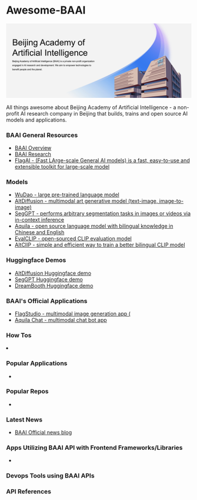 # Awesome-BAAI

<img src="./images/banner.png" />

All things awesome about Beijing Academy of Artificial Intelligence - a non-profit AI research company in Beijing that builds, trains and open source AI models and applications.

### BAAI General Resources
<ul>
  <li><a href="https://www.baai.ac.cn/english.html#About">BAAI Overview</a></li>
  <li><a href="https://www.baai.ac.cn/researchcenter.html">BAAI Research</a></li>
  <li><a href="https://github.com/FlagAI-Open">FlagAI - (Fast LArge-scale General AI models) is a fast, easy-to-use and extensible toolkit for large-scale model</a></li>
</ul>

### Models
<ul>
  <li><a href="https://www.baai.ac.cn/portal/article/index/cid/49/id/518.html">WuDao - large pre-trained language model</a></li>
  <li><a href="https://huggingface.co/spaces/BAAI/AltDiffusion">AltDiffusion - multimodal art generative model (text-image, image-to-image)</a></li>
  <li><a href="https://huggingface.co/spaces/BAAI/SegGPT">SegGPT - performs arbitrary segmentation tasks in images or videos via in-context inference</a></li>
  <li><a href="https://github.com/FlagAI-Open/FlagAI/tree/master/examples/Aquila">Aquila - open source language model with bilingual knowledge in Chinese and English</a></li>
  <li><a href="https://github.com/FlagAI-Open/FlagAI/tree/master/examples/EVA_CLIP">EvalCLIP - open-sourced CLIP evaluation model </a></li>
  <li><a href="https://github.com/FlagAI-Open/FlagAI/tree/master/examples/AltCLIP">AltClIP - simple and efficient way to train a better bilingual CLIP model</a></li>
  
</ul>

### Huggingface Demos
<ul>
  <li><a href="https://github.com/FlagAI-Open/FlagAI/tree/master/examples/AltDiffusion">AltDiffusion Huggingface demo</a></li>
  <li><a href="https://huggingface.co/spaces/BAAI/SegGPT">SegGPT Huggingface demo</a></li>
  <li><a href="https://huggingface.co/spaces/BAAI/dreambooth-altdiffusion">DreamBooth Huggingface demo</a></li>
</ul>

### BAAI's Official Applications
<ul>
 <li><a href="https://flagstudio.baai.ac.cn/">FlagStudio - multimodal image generation app (</a></li>
 <li><a href="https://github.com/FlagAI-Open/FlagAI/tree/master/examples/Aquila/Aquila-chat">Aquila Chat - multimodal chat bot app</a></li>
</ul>

### How Tos
  <li><a href="https://github.com/CodeSnippetHQ/tutorial-openai-chat-api"></a></li>
  
  
  
### Popular Applications
<ul>
  <li><a href="https://chat.openai.com/"></a></li>
  
</ul>

### Popular Repos

<ul>
 <li><a href="https://github.com/humanloop/awesome-chatgpt"></a></li>
</ul>

### Latest News
<ul>
  <li><a href="https://www.baai.ac.cn/portal/list/channel/id/1.html">BAAI Official news blog</a></li>
</ul>

### Apps Utilizing BAAI API with Frontend Frameworks/Libraries
<ul>
  <li><a href="https://github.com/openai/openai-quickstart-node"></a></li>
</ul>

### Devops Tools using BAAI APIs

### API References
